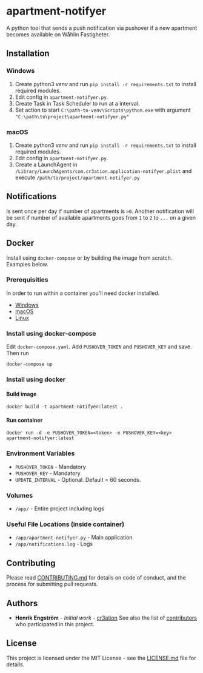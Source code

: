 # apartment-notifyer
A python tool that sends a push notification via pushover if a new apartment becomes available on Wåhlin Fastigheter.

## Installation
### Windows
1) Create python3 _venv_  and run `pip install -r requirements.txt` to install required modules.
2) Edit config in `apartment-notifyer.py`.
3) Create Task in Task Scheduler to run at a interval.
4) Set action to start `C:\path-to-venv\Scripts\python.exe` with argument `"C:\path\to\project\apartment-notifyer.py"`

### macOS
1) Create python3 _venv_  and run `pip install -r requirements.txt` to install required modules.
2) Edit config in `apartment-notifyer.py`.
2) Create a LaunchAgent in `/Library/LaunchAgents/com.cr3ation.application-notifyer.plist` and execute `/path/to/project/apartment-notifyer.py`

## Notifications
Is sent once per day if number of apartments is `>0`.
Another notification will be sent if number of available apartments goes from `1` to `2` to `...` on a given day.

## Docker
Install using `docker-compose` or by building the image from scratch. Examples below.

### Prerequisities
In order to run within a container you'll need docker installed.

* [Windows](https://docs.docker.com/windows/started)
* [macOS](https://docs.docker.com/mac/started/)
* [Linux](https://docs.docker.com/linux/started/)

### Install using docker-compose
Edit `docker-compose.yaml`. Add `PUSHOVER_TOKEN` and `PUSHOVER_KEY` and save. Then run
```shell
docker-compose up 
```

### Install using docker
#### Build image
```shell
docker build -t apartment-notifyer:latest . 
```

#### Run container
```shell
docker run -d -e PUSHOVER_TOKEN=<token> -e PUSHOVER_KEY=<key>  apartment-notifyer:latest
```

### Environment Variables
* `PUSHOVER_TOKEN` - Mandatory
* `PUSHOVER_KEY` - Mandatory
* `UPDATE_INTERVAL` - Optional. Default = 60 seconds.

### Volumes
* `/app/` - Entire project including logs

### Useful File Locations (inside container)
* `/app/apartment-notifyer.py` - Main application
* `/app/notifications.log` - Logs

## Contributing
Please read [CONTRIBUTING.md](CONTRIBUTING.md) for details on code of conduct, and the process for submitting pull requests.

## Authors
* **Henrik Engström** - *Initial work* - [cr3ation](https://github.com/cr3ation)
See also the list of [contributors](https://github.com/cr3ation/apartment-notifyer/contributors) who 
participated in this project.

## License
This project is licensed under the MIT License - see the [LICENSE.md](LICENSE.md) file for details.
